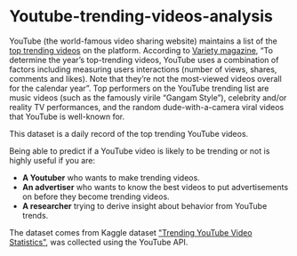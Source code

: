 # Youtube-trending-videos-analysis

YouTube (the world-famous video sharing website) maintains a list of the [top trending videos](https://www.youtube.com/feed/trending) on the platform. According to [Variety magazine](https://variety.com/2017/digital/news/youtube-2017-top-trending-videos-music-videos-1202631416/), “To determine the year’s top-trending videos, YouTube uses a combination of factors including measuring users interactions (number of views, shares, comments and likes). Note that they’re not the most-viewed videos overall for the calendar year”. Top performers on the YouTube trending list are music videos (such as the famously virile “Gangam Style”), celebrity and/or reality TV performances, and the random dude-with-a-camera viral videos that YouTube is well-known for.

This dataset is a daily record of the top trending YouTube videos.

Being able to predict if a YouTube video is likely to be trending or not is highly useful if you are:
- **A Youtuber** who wants to make trending videos. 
- **An advertiser** who wants to know the best videos to put advertisements on before they become trending videos. 
- **A researcher** trying to derive insight about behavior from YouTube trends.

The dataset comes from Kaggle dataset ["Trending YouTube Video Statistics"](https://www.kaggle.com/datasnaek/youtube-new), was collected using the YouTube API. 

